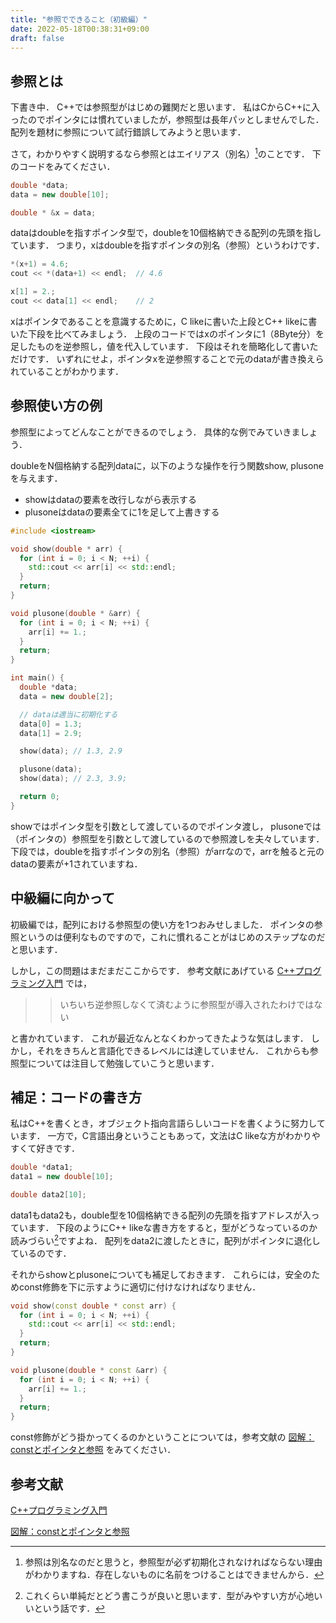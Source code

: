 ```yaml
---
title: "参照でできること（初級編）"
date: 2022-05-18T00:38:31+09:00
draft: false
---
```


## 参照とは

下書き中．
C++では参照型がはじめの難関だと思います．
私はCからC++に入ったのでポインタには慣れていましたが，参照型は長年パッとしませんでした．
配列を題材に参照について試行錯誤してみようと思います．

さて，わかりやすく説明するなら参照とはエイリアス（別名）[^1]のことです．
下のコードをみてください．

```cpp
double *data;
data = new double[10];

double * &x = data;
```

dataはdoubleを指すポインタ型で，doubleを10個格納できる配列の先頭を指しています．
つまり，xはdoubleを指すポインタの別名（参照）というわけです．

```cpp
*(x+1) = 4.6;
cout << *(data+1) << endl;  // 4.6

x[1] = 2.;
cout << data[1] << endl;    // 2
```

xはポインタであることを意識するために，C likeに書いた上段とC++ likeに書いた下段を比べてみましょう．
上段のコードではxのポインタに1（8Byte分）を足したものを逆参照し，値を代入しています．
下段はそれを簡略化して書いただけです．
いずれにせよ，ポインタxを逆参照することで元のdataが書き換えられていることがわかります．

## 参照使い方の例

参照型によってどんなことができるのでしょう．
具体的な例でみていきましょう．

doubleをN個格納する配列dataに，以下のような操作を行う関数show, plusoneを与えます．

- showはdataの要素を改行しながら表示する
- plusoneはdataの要素全てに1を足して上書きする

```cpp
#include <iostream>

void show(double * arr) { 
  for (int i = 0; i < N; ++i) {
    std::cout << arr[i] << std::endl;
  }
  return;
}

void plusone(double * &arr) { 
  for (int i = 0; i < N; ++i) {
    arr[i] += 1.;
  }
  return;
}

int main() {
  double *data;
  data = new double[2];

  // dataは適当に初期化する
  data[0] = 1.3;
  data[1] = 2.9;

  show(data); // 1.3, 2.9

  plusone(data);
  show(data); // 2.3, 3.9;

  return 0;
}

```

showではポインタ型を引数として渡しているのでポインタ渡し，
plusoneでは（ポインタの）参照型を引数として渡しているので参照渡しを夫々しています．
下段では，doubleを指すポインタの別名（参照）がarrなので，arrを触ると元のdataの要素が+1されていますね．

## 中級編に向かって

初級編では，配列における参照型の使い方を1つおみせしました．
ポインタの参照というのは便利なものですので，これに慣れることがはじめのステップなのだと思います．

しかし，この問題はまだまだここからです．
参考文献にあげている
[C++プログラミング入門](https://www.amazon.co.jp/C-%E3%83%97%E3%83%AD%E3%82%B0%E3%83%A9%E3%83%9F%E3%83%B3%E3%82%B0%E5%85%A5%E9%96%80-%E3%82%B0%E3%83%AC%E3%82%B4%E3%83%AA%E3%83%BC-%E3%82%B5%E3%83%86%E3%82%A3%E3%82%A2/dp/4873110637)
では，

>> いちいち逆参照しなくて済むように参照型が導入されたわけではない

と書かれています．
これが最近なんとなくわかってきたような気はします．
しかし，それをきちんと言語化できるレベルには達していません．
これからも参照型については注目して勉強していこうと思います．

## 補足：コードの書き方

私はC++を書くとき，オブジェクト指向言語らしいコードを書くように努力しています．
一方で，C言語出身ということもあって，文法はC likeな方がわかりやすくて好きです．

```cpp
double *data1;
data1 = new double[10];

double data2[10];
```

data1もdata2も，double型を10個格納できる配列の先頭を指すアドレスが入っています．
下段のようにC++ likeな書き方をすると，型がどうなっているのか読みづらい[^2]ですよね．
配列をdata2に渡したときに，配列がポインタに退化しているのです．

それからshowとplusoneについても補足しておきます．
これらには，安全のためconst修飾を下に示すように適切に付けなければなりません．

```cpp
void show(const double * const arr) { 
  for (int i = 0; i < N; ++i) {
    std::cout << arr[i] << std::endl;
  }
  return;
}

void plusone(double * const &arr) { 
  for (int i = 0; i < N; ++i) {
    arr[i] += 1.;
  }
  return;
}
```

const修飾がどう掛かってくるのかということについては，参考文献の
[図解：constとポインタと参照](https://qiita.com/yohhoy/items/feadbe1a245caadc44f7)
をみてください．

[^1]:参照は別名なのだと思うと，参照型が必ず初期化されなければならない理由がわかりますね．存在しないものに名前をつけることはできませんから．

[^2]:これくらい単純だとどう書こうが良いと思います．型がみやすい方が心地いいという話です．

## 参考文献

[C++プログラミング入門](https://www.amazon.co.jp/C-%E3%83%97%E3%83%AD%E3%82%B0%E3%83%A9%E3%83%9F%E3%83%B3%E3%82%B0%E5%85%A5%E9%96%80-%E3%82%B0%E3%83%AC%E3%82%B4%E3%83%AA%E3%83%BC-%E3%82%B5%E3%83%86%E3%82%A3%E3%82%A2/dp/4873110637)

[図解：constとポインタと参照](https://qiita.com/yohhoy/items/feadbe1a245caadc44f7)
